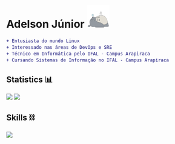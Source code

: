 # Adelson Júnior <img width="60" height="60" src=https://raw.githubusercontent.com/adelsonsljunior/adelsonsljunior/main/img/totoro.gif>

~~~diff
+ Entusiasta do mundo Linux
+ Interessado nas áreas de DevOps e SRE
+ Técnico em Informática pelo IFAL - Campus Arapiraca
+ Cursando Sistemas de Informação no IFAL - Campus Arapiraca
~~~

## Statistics 📊

![](http://github-profile-summary-cards.vercel.app/api/cards/stats?username=adelsonsljunior&theme=nord_dark)
![](http://github-profile-summary-cards.vercel.app/api/cards/repos-per-language?username=adelsonsljunior&theme=nord_dark&exclude=html)

## Skills ⛓️

<img src="https://skillicons.dev/icons?i=linux,bash,python,java,mysql,postgres,mongodb,git,github,docker," />
